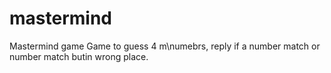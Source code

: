 # mastermind
Mastermind game
Game to guess 4 m\numebrs, reply if a number match or number match butin wrong place. 
